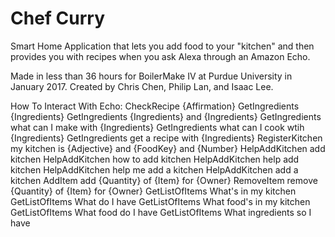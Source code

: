 # Chef Curry
Smart Home Application that lets you add food to your "kitchen" and then provides you with recipes when you ask Alexa through an Amazon Echo.

Made in less than 36 hours for BoilerMake IV at Purdue University in January 2017. Created by Chris Chen, Philip Lan, and Isaac Lee.

How To Interact With Echo:
CheckRecipe {Affirmation}
GetIngredients {Ingredients}
GetIngredients {Ingredients} and {Ingredients}
GetIngredients what can I make with {Ingredients}
GetIngredients what can I cook wtih {Ingredients}
GetIngredients get a recipe with {Ingredients}
RegisterKitchen my kitchen is {Adjective} and {FoodKey} and {Number}
HelpAddKitchen add kitchen
HelpAddKitchen how to add kitchen
HelpAddKitchen help add kitchen
HelpAddKitchen help me add a kitchen
HelpAddKitchen add a kitchen
AddItem add {Quantity} of {Item} for {Owner}
RemoveItem remove {Quantity} of {Item} for {Owner}
GetListOfItems What's in my kitchen
GetListOfItems What do I have
GetListOfItems What food's in my kitchen
GetListOfItems What food do I have
GetListOfItems What ingredients so I have
